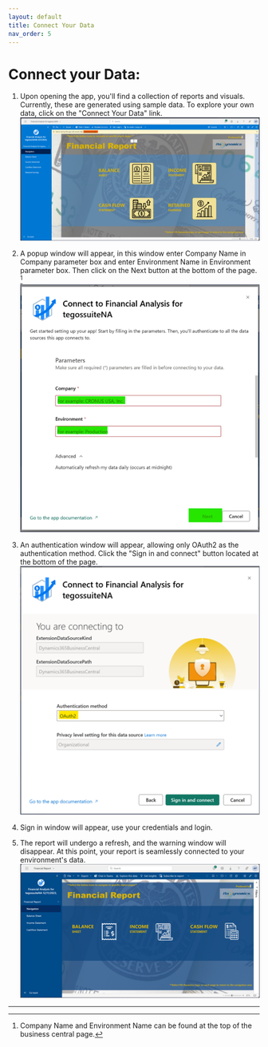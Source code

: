 ```yaml
---
layout: default
title: Connect Your Data
nav_order: 5
---
```

# Connect your Data:
1.	Upon opening the app, you'll find a collection of reports and visuals. Currently, these are generated using sample data. To explore your own data, click on the "Connect Your Data" link.![Connect Data](./assets/images/connect-data.png)

2. A popup window will appear, in this window enter Company Name in Company parameter box and enter Environment Name in Environment parameter box. Then click on the Next button at the bottom of the page. [^1] ![Parameter](./assets/images/parameter-page.png)

3. An authentication window will appear, allowing only OAuth2 as the authentication method. Click the "Sign in and connect" button located at the bottom of the page. ![Sign In](./assets/images/sign-in.png)

4. Sign in window will appear, use your credentials and login. 

5.	The report will undergo a refresh, and the warning window will disappear. At this point, your report is seamlessly connected to your environment's data. ![Report Page](./assets/images/report-with-data.png)


---

[^1]: Company Name and Environment Name can be found at the top of the business central page.